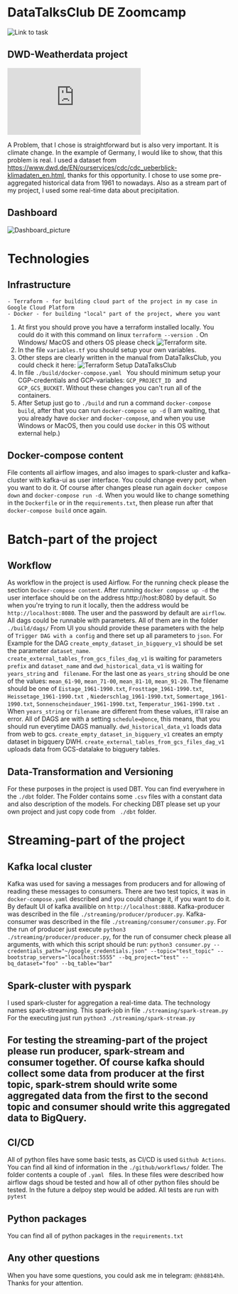 # DataTalksClub DE Zoomcamp
![Link to task](https://github.com/DataTalksClub/data-engineering-zoomcamp/tree/main/week_7_project)
## DWD-Weatherdata project

[![Link to dataset](https://www.dwd.de/EN/ourservices/cdc/cdc_ueberblick-klimadaten_en.html)](https://www.dwd.de/EN/ourservices/cdc/cdc_ueberblick-klimadaten_en.html)

A Problem, that I chose is straightforward but is also very important. It is climate change. In the example of Germany, I would like to show, that this problem is real. I used a dataset from https://www.dwd.de/EN/ourservices/cdc/cdc_ueberblick-klimadaten_en.html, thanks for this opportunity. I chose to use some pre-aggregated historical data from 1961 to nowadays.  Also as a stream part of my project, I used some real-time data about precipitation.

## Dashboard
![Dashboard_picture](/home/anberlin/Downloads/report_project.png)


# Technologies

  ## Infrastructure
    - Terraform - for building cloud part of the project in my case in Google Cloud Platform
    - Docker - for building "local" part of the project, where you want
  1. At first you should prove you have a terraform installed locally. You could do it with this command on linux ```terraform --version ```. On Windows/ MacOS and others OS please check ![Terraform site](https://developer.hashicorp.com/terraform/downloads).
  2. In the file ```variables.tf``` you should setup your own variables.
  3. Other steps are clearly written in the manual from DataTalksClub, you could check it here: ![Terraform Setup DataTalksClub](https://github.com/DataTalksClub/data-engineering-zoomcamp/tree/main/week_1_basics_n_setup/1_terraform_gcp)
  4. In file ```./build/docker-compose.yaml ``` You should minimum setup your CGP-credentials and GCP-variables: ```GCP_PROJECT_ID ``` and ```GCP_GCS_BUCKET```. Without these changes you can't run all of the containers.
  5. After Setup just go to ``` ./build ``` and run a command ```docker-compose build```, after that you can run ```docker-compose up -d``` (I am waiting, that you already have ```docker``` and ```docker-compose```, and when you use Windows or MacOS, then you could use ```docker``` in this OS without external help.)
  ## Docker-compose content
File contents all airflow images, and also images to spark-cluster and kafka-cluster with kafka-ui as user interface. You could change every port, when you want to do it. Of course after changes please run again ```docker compose down``` and ```docker-compose run -d```. When you would like to change something in the ```Dockerfile``` or in the ```requirements.txt```, then please run after that ```docker-compose build``` once again.

# Batch-part of the project
  ## Workflow
  As workflow in the project is used Airflow. For the running check please the section ```Docker-compose content```. After running ```docker compose up -d``` the user interface should be on the address http://host:8080 by default. So when you're trying to run it locally, then the address would be ```http://localhost:8080```. The user and the password by default are ```airflow```.
  All dags could be runnable with parameters. All of them are in the folder ```./build/dags/``` From UI you should provide these parameters with the help of ```Trigger DAG with a config``` and there set up all parameters to ```json```. For Example for the DAG ```create_empty_dataset_in_bigquery_v1``` should be set the parameter ```dataset_name```.
  ```create_external_tables_from_gcs_files_dag_v1``` is waiting for parameters ```prefix``` and ```dataset_name``` and ```dwd_historical_data_v1``` is waiting for ```years_string``` and ``` filename```. For the last one as ```years_string``` should be one of the values: ```mean_61-90```, ```mean_71-00```, ```mean_81-10```, ```mean_91-20```. The filename should be one of ```Eistage_1961-1990.txt```, ```Frosttage_1961-1990.txt```, ```Heissetage_1961-1990.txt ```, ```Niederschlag_1961-1990.txt```, ```Sommertage_1961-1990.txt```, ``` Sonnenscheindauer_1961-1990.txt ```, ```Temperatur_1961-1990.txt ```. When ```years_string``` or ```filename``` are different from these values, it'll raise an error.
  All of DAGS are with a setting ```schedule=@once```, this means, that you should run everytime DAGS manually. ```dwd_historical_data_v1``` loads data from web to gcs. ```create_empty_dataset_in_bigquery_v1``` creates an empty dataset in bigquery DWH. ```create_external_tables_from_gcs_files_dag_v1``` uploads data from GCS-datalake to biqguery tables.

  ## Data-Transformation and Versioning
  For these purposes in the project is used DBT. You can find everywhere in the ```./dbt``` folder. The Folder contains some ```.csv``` files with a constant data and also description of the models. For checking DBT please set up your own project and just copy code from ``` ./dbt``` folder.

# Streaming-part of the project

  ## Kafka local cluster
  Kafka was used for saving a messages from producers and for allowing of reading these messages to consumers. There are two test topics, it was in ```docker-compose.yaml``` described and you could change it, if you want to do it. By default UI of kafka availible on
  ```http://localhost:8888```. Kafka-producer was described in the file ```./streaming/producer/producer.py```. Kafka-consumer was described in the file ```./streaming/consumer/consumer.py```. For the run of producer just execute ```python3 ./streaming/producer/producer.py```, for the run of consumer check please all arguments, with which this script should be run: ```python3 consumer.py --credentials_path="~/google_credentials.json" --topic="test_topic" --bootstrap_servers="localhost:5555" --bq_project="test" --bq_dataset="foo" --bq_table="bar"```
  ## Spark-cluster with pyspark
  I used spark-cluster for aggregation a real-time data. The technology names spark-streaming.
  This spark-job in file ```./streaming/spark-stream.py``` For the executing just run ```python3 ./streaming/spark-stream.py```
  ## For testing the streaming-part of the project please run producer, spark-stream and consumer together. Of course kafka should collect some data from producer at the first topic, spark-strem should write some aggregated data from the first to the second topic and consumer should write this aggregated data to BigQuery.

## CI/CD
All of python files have some basic tests, as CI/CD is used ```Github Actions```. You can find all kind of information in the ```./github/workflows/``` folder. The folder contents a couple of ```.yaml ``` files. In these files were described how airflow dags shoud be tested and how all of other python files should be tested. In the future a delpoy step would be added. All tests are run with ```pytest ```


## Python packages
You can find all of python packages in the ```requirements.txt```


## Any other questions
When you have some questions, you could ask me in telegram: ```@hh8814hh```. Thanks for your attention.
